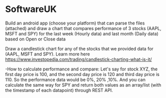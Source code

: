 # SoftwareUK

Build an android app (choose your platform) that can parse the files (attached) and draw a chart that compares performance of 3 stocks (AAPL, MSFT and SPY) for the last week (Hourly data) and last month (Daily data) based on Open or Close data

Draw a candlestick chart for any of the stocks that we provided data for (AAPL, MSFT and SPY). Learn more here https://www.investopedia.com/trading/candlestick-charting-what-is-it/

-How to calculate performance and compare:
Let's say for stock XYZ, the first day price is 100, and the second day price is 120 and third day price is 110. So the performance data would be 0%, 20% ,10%. And you can calculate the same way for SPY and return both values as an array/list (with the timestamp of each datapoint) through REST API.
